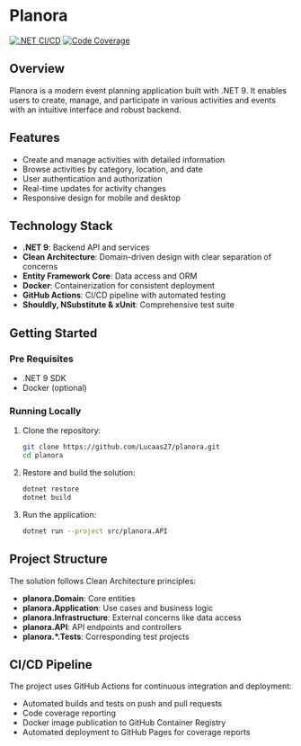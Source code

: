 # Planora

[![.NET CI/CD](https://github.com/Lucaas27/planora/actions/workflows/build.yml/badge.svg)](https://github.com/Lucaas27/planora/actions/workflows/build.yml)
[![Code Coverage](https://img.shields.io/badge/Code%20Coverage-Visit%20Report-blue)](https://lucaas27.github.io/planora/coverage/)

## Overview

Planora is a modern event planning application built with .NET 9. It enables users to create, manage, and participate in various activities and events with an intuitive interface and robust backend.

## Features

- Create and manage activities with detailed information
- Browse activities by category, location, and date
- User authentication and authorization
- Real-time updates for activity changes
- Responsive design for mobile and desktop

## Technology Stack

- **.NET 9**: Backend API and services
- **Clean Architecture**: Domain-driven design with clear separation of concerns
- **Entity Framework Core**: Data access and ORM
- **Docker**: Containerization for consistent deployment
- **GitHub Actions**: CI/CD pipeline with automated testing
- **Shouldly, NSubstitute & xUnit**: Comprehensive test suite

## Getting Started

### Pre Requisites

- .NET 9 SDK
- Docker (optional)

### Running Locally

1. Clone the repository:
   ```bash
   git clone https://github.com/Lucaas27/planora.git
   cd planora
   ```

2. Restore and build the solution:
   ```bash
   dotnet restore
   dotnet build
   ```

3. Run the application:
   ```bash
   dotnet run --project src/planora.API
   ```

## Project Structure

The solution follows Clean Architecture principles:

- **planora.Domain**: Core entities
- **planora.Application**: Use cases and business logic
- **planora.Infrastructure**: External concerns like data access
- **planora.API**: API endpoints and controllers
- **planora.*.Tests**: Corresponding test projects

## CI/CD Pipeline

The project uses GitHub Actions for continuous integration and deployment:

- Automated builds and tests on push and pull requests
- Code coverage reporting
- Docker image publication to GitHub Container Registry
- Automated deployment to GitHub Pages for coverage reports
